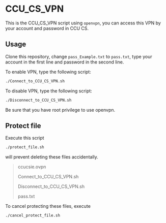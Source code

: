 # CCU_CS_VPN

This is the CCU_CS_VPN script using `openvpn`, you can access this VPN by your account and password in CCU CS.

## Usage

Clone this repository, change `pass_Example.txt` to `pass.txt`, type your account in the first line and password in the second line.

To enable VPN, type the following script:

```bash
./Connect_to_CCU_CS_VPN.sh
```

To disable VPN, type the following script:

```bash
./Disconnect_to_CCU_CS_VPN.sh
```

Be sure that you have root privilege to use openvpn. 

## Protect file

Execute this script

```bash
./protect_file.sh
```

will prevent deleting these files accidentally.

> ccucsie.ovpn
>
> Connect_to_CCU_CS_VPN.sh
>
> Disconnect_to_CCU_CS_VPN.sh
>
> pass.txt

To cancel protecting these files, execute

```bash
./cancel_protect_file.sh
```

